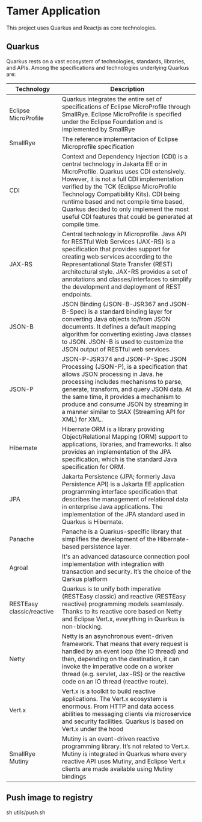 # Tamer Application

This project uses Quarkus and Reactjs as core technologies.

## Quarkus

Quarkus rests on a vast ecosystem of technologies, standards, libraries, and APIs.
Among the specifications and technologies underlying Quarkus are:

| Technology                | Description                                                                                                                                                                                                                                                                                                                                                                                                       |
|---------------------------|-------------------------------------------------------------------------------------------------------------------------------------------------------------------------------------------------------------------------------------------------------------------------------------------------------------------------------------------------------------------------------------------------------------------|
| Eclipse MicroProfile      | Quarkus integrates the entire set of specifications of Eclipse MicroProfile through SmallRye. Eclipse MicroProfile is specified under the Eclipse Foundation and is implemented by SmallRye                                                                                                                                                                                                                       |
| SmallRye                  | The reference implementacion of Eclipse Microprofile specification                                                                                                                                                                                                                                                                                                                                                |
| CDI                       | Context and Dependency Injection (CDI) is a central technology in Jakarta EE or in MicroProfile. Quarkus uses CDI extensively. However, it is not a full CDI implementation verified by the TCK (Eclipse MicroProfile Technology Compatibility Kits). CDI being runtime based and not compile time based, Quarkus decided to only implement the most useful CDI features that could be generated at compile time. |
| JAX-RS                    | Central technology in Microprofile. Java API for RESTful Web Services (JAX-RS) is a specification that provides support for creating web services according to the Representational State Transfer (REST) architectural style. JAX-RS provides a set of annotations and classes/interfaces to simplify the development and deployment of REST endpoints.                                                          |
| JSON-B                    | JSON Binding (JSON-B-JSR367 and JSON-B-Spec) is a standard binding layer for converting Java objects to/from JSON documents. It defines a default mapping algorithm for converting existing Java classes to JSON. JSON-B is used to customize the JSON output of RESTful web services.                                                                                                                            |
| JSON-P                    | JSON-P-JSR374 and JSON-P-Spec JSON Processing (JSON-P), is a specification that allows JSON processing in Java. he processing includes mechanisms to parse, generate, transform, and query JSON data. At the same time, it provides a mechanism to produce and consume JSON by streaming in a manner similar to StAX (Streaming API for XML) for XML.                                                             |
| Hibernate                 | Hibernate ORM is a library providing Object/Relational Mapping (ORM) support to applications, libraries, and frameworks. It also provides an implementation of the JPA specification, which is the standard Java specification for ORM.                                                                                                                                                                           |
| JPA                       | Jakarta Persistence (JPA; formerly Java Persistence API) is a Jakarta EE application programming interface specification that describes the management of relational data in enterprise Java applications. The implementation of the JPA standard used in Quarkus is Hibernate.                                                                                                                                   |
| Panache                   | Panache is a Quarkus-specific library that simplifies the development of the Hibernate-based persistence layer.                                                                                                                                                                                                                                                                                                   |
| Agroal                    | It's an advanced datasource connection pool implementation with integration with transaction and security. It’s the choice of the Qarkus platform                                                                                                                                                                                                                                                                 |
| RESTEasy classic/reactive | Quarkus is to unify both imperative (RESTEasy classic) and reactive (RESTEasy reactive) programming models seamlessly. Thanks to its reactive core based on Netty and Eclipse Vert.x, everything in Quarkus is non-blocking.                                                                                                                                                                                      |
| Netty                     | Netty is an asynchronous event-driven framework. That means that every request is handled by an event loop (the IO thread) and then, depending on the destination, it can invoke the imperative code on a worker thread (e.g. servlet, Jax-RS) or the reactive code on an IO thread (reactive route).                                                                                                             |
| Vert.x                    | Vert.x is a toolkit to build reactive applications. The Vert.x ecosystem is enormous. From HTTP and data access abilities to messaging clients via microservice and security facilities. Quarkus is based on Vert.x under the hood                                                                                                                                                                                |
| SmallRye Mutiny | Mutiny is an event-driven reactive programming library. It’s not related to Vert.x. Mutiny is integrated in Quarkus where every reactive API uses Mutiny, and Eclipse Vert.x clients are made available using Mutiny bindings                                                                                                                                                                                                                                                                                                                                                                                                                 |

## Push image to registry

sh utils/push.sh
